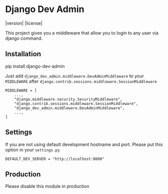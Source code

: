 # Django Dev Admin

|version| |license|

This project gives you a middleware that allow you to login to any user via django command.

## Installation

pip install django-dev-admin

Just add `django_dev_admin.middleware.DevAdminMiddleware` to your `MIDDLEWARE` after `django.contrib.sessions.middleware.SessionMiddleware`

```
MIDDLEWARE = [
    ...,
    "django.middleware.security.SecurityMiddleware",
    "django.contrib.sessions.middleware.SessionMiddleware",
    "django_dev_admin.middleware.DevAdminMiddleware",
    ...,
]
```

## Settings

If you are not using default development hostname and port. Please put this option in your `settings.py`

```
DEFAULT_DEV_SERVER = "http://localhost:8000"
```

## Production

Please disable this module in production
